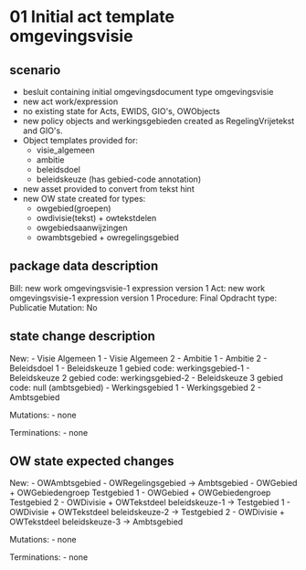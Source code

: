 # 01 Initial act template omgevingsvisie 

## scenario
- besluit containing initial omgevingsdocument type omgevingsvisie
- new act work/expression
- no existing state for Acts, EWIDS, GIO's, OWObjects
- new policy objects and werkingsgebieden created as RegelingVrijetekst and GIO's.
- Object templates provided for:
    - visie_algemeen
    - ambitie
    - beleidsdoel
    - beleidskeuze (has gebied-code annotation)
- new asset provided to convert from tekst hint
- new OW state created for types:
    - owgebied(groepen)
    - owdivisie(tekst) + owtekstdelen
    - owgebiedsaanwijzingen
    - owambtsgebied + owregelingsgebied


## package data description
Bill: new work omgevingsvisie-1 expression version 1
Act: new work omgevingsvisie-1 expression version 1
Procedure: Final
Opdracht type: Publicatie
Mutation: No

## state change description

New:
    - Visie Algemeen 1
    - Visie Algemeen 2
    - Ambitie 1
    - Ambitie 2
    - Beleidsdoel 1
    - Beleidskeuze 1
        gebied code: werkingsgebied-1
    - Beleidskeuze 2
        gebied code: werkingsgebied-2
    - Beleidskeuze 3
        gebied code: null (ambtsgebied)
    - Werkingsgebied 1
    - Werkingsgebied 2
    - Ambtsgebied

Mutations:
    - none
 
Terminations:
    - none

## OW state expected changes

New:
    - OWAmbtsgebied
    - OWRegelingsgebied -> Ambtsgebied
    - OWGebied + OWGebiedengroep Testgebied 1
    - OWGebied + OWGebiedengroep Testgebied 2
    - OWDivisie + OWTekstdeel beleidskeuze-1 -> Testgebied 1
    - OWDivisie + OWTekstdeel beleidskeuze-2 -> Testgebied 2
    - OWDivisie + OWTekstdeel beleidskeuze-3 -> Ambtsgebied

Mutations:
    - none

Terminations:
    - none
